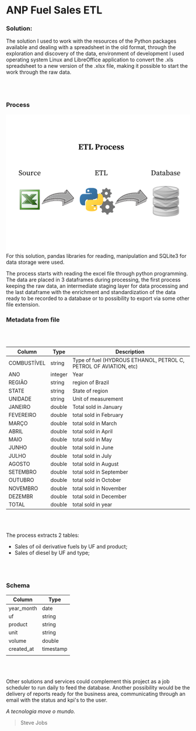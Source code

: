 ANP Fuel Sales ETL
================

### Solution:

The solution I used to work with the resources of the Python packages available 
and dealing with a spreadsheet in the old format, through the exploration and 
discovery of the data, environment of development I used operating system Linux 
and LibreOffice application to convert the .xls spreadsheet to a new version of 
the .xlsx file, making it possible to start the work through the raw data.

<br/>
<br/>

### Process


<img src="image_overview.png"
     alt="Process"
     style="float: left; margin-right: 10px;" />

<br/>
<br/>

For this solution, pandas libraries for reading, manipulation and SQLite3 for data storage were used.

The process starts with reading the excel file through python programming.
The data are placed in 3 dataframes during processing, the first process keeping the raw data, an intermediate staging layer for data processing and the last dataframe with the enrichment and standardization of the data ready to be recorded to a database or to possibility to export via some other file extension.


### Metadata from file

<br/>
<br/>

Column        | Type          | Description
------------- | ------------- | -------------
COMBUSTÍVEL   | string        | Type of fuel (HYDROUS ETHANOL, PETROL C, PETROL OF AVIATION, etc)
ANO           | integer       | Year
REGIÃO        | string        | region of Brazil
STATE         | string        | State of region
UNIDADE       | string        | Unit of measurement
JANEIRO       | double        | Total sold in January
FEVEREIRO     | double        | total sold in February
MARÇO         | double        | total sold in March
ABRIL         | double        | total sold in April
MAIO          | double        | total sold in May
JUNHO         | double        | total sold in June
JULHO         | double        | total sold in July
AGOSTO        | double        | total sold in August
SETEMBRO      | double        | total sold in September
OUTUBRO       | double        | total sold in October
NOVEMBRO      | double        | total sold in November
DEZEMBR       | double        | total sold in December
TOTAL         | double        | total sold in year


<br/>
<br/>


The process extracts 2 tables:

 - Sales of oil derivative fuels by UF and product;
 - Sales of diesel by UF and type;
 
<br/>
<br/>

### Schema 

Column | Type
------------- | -------------
year_month  | date
uf          | string
product     | string
unit        | string
volume      | double
created_at  | timestamp
            |
<br/>
<br/>

Other solutions and services could complement this project as a job scheduler to run daily to feed the database.
Another possibility would be the delivery of reports ready for the business area, communicating through an email with the status and kpi's to the user. 

*A tecnologia move o mundo.*
> Steve Jobs
